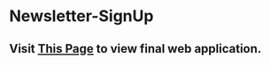 # Newsletter-SignUp
## Visit <a href="https://rocky-wildwood-42509.herokuapp.com/">This Page</a> to view final web application.
